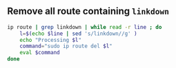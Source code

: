 ## Remove all route containing `linkdown`

```bash
ip route | grep linkdown | while read -r line ; do
    l=$(echo $line | sed 's/linkdown//g' )
    echo "Processing $l"
    command="sudo ip route del $l"
    eval $command
done
```
